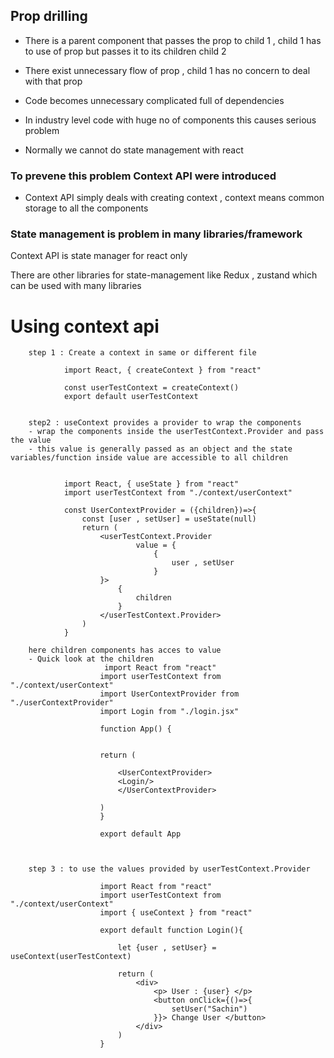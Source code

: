 ## Prop drilling

- There is a parent component that passes the prop to child 1 , child 1 has to use of prop but passes it to its children child 2
- There exist unnecessary flow of prop , child 1 has no concern to deal with that prop
- Code becomes unnecessary complicated full of dependencies
- In industry level code with huge no of components this causes serious problem 

- Normally we cannot do state management with react 

### To prevene this problem Context API were introduced

- Context API simply deals with creating context , context means common storage to all the components 

### State management is problem in many libraries/framework 
Context API is state manager for react only 

There are other libraries for state-management like Redux , zustand which can be used with many libraries 

# Using context api 

```
    step 1 : Create a context in same or different file 
    
            import React, { createContext } from "react"

            const userTestContext = createContext()
            export default userTestContext 


    step2 : useContext provides a provider to wrap the components 
    - wrap the components inside the userTestContext.Provider and pass the value 
    - this value is generally passed as an object and the state variables/function inside value are accessible to all children 

    
            import React, { useState } from "react"
            import userTestContext from "./context/userContext"

            const UserContextProvider = ({children})=>{
                const [user , setUser] = useState(null)
                return (
                    <userTestContext.Provider
                            value = {
                                {
                                    user , setUser 
                                }
                    }>
                        {
                            children
                        }
                    </userTestContext.Provider>
                )
            }

    here children components has acces to value 
    - Quick look at the children 
                     import React from "react"
                    import userTestContext from "./context/userContext"
                    import UserContextProvider from "./userContextProvider"
                    import Login from "./login.jsx"

                    function App() {


                    return (

                        <UserContextProvider>
                        <Login/>
                        </UserContextProvider>

                    )
                    }

                    export default App



    step 3 : to use the values provided by userTestContext.Provider 

                    import React from "react"
                    import userTestContext from "./context/userContext"
                    import { useContext } from "react"

                    export default function Login(){
                        
                        let {user , setUser} = useContext(userTestContext)
                        
                        return (
                            <div>
                                <p> User : {user} </p>
                                <button onClick={()=>{
                                    setUser("Sachin")
                                }}> Change User </button>
                            </div>
                        )
                    }
```